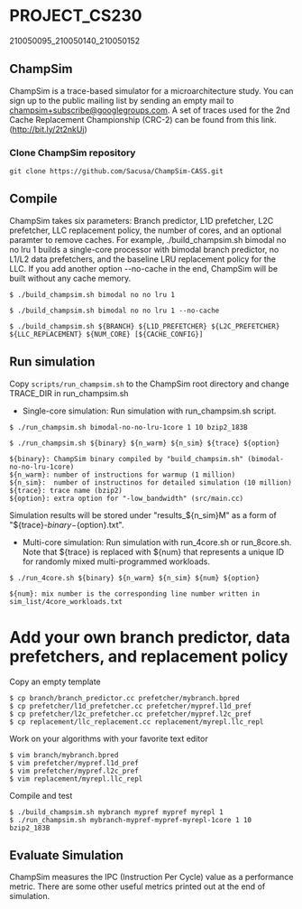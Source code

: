 # PROJECT_CS230
210050095_210050140_210050152
## ChampSim
ChampSim is a trace-based simulator for a microarchitecture study. You can sign up to the public mailing list by sending an empty mail to champsim+subscribe@googlegroups.com. A set of traces used for the 2nd Cache Replacement Championship (CRC-2) can be found from this link. (http://bit.ly/2t2nkUj)

### Clone ChampSim repository
```
git clone https://github.com/Sacusa/ChampSim-CASS.git
```

## Compile
ChampSim takes six parameters: Branch predictor, L1D prefetcher, L2C prefetcher, LLC replacement policy, the number of cores, and an optional paramter to remove caches. For example, ./build_champsim.sh bimodal no no lru 1 builds a single-core processor with bimodal branch predictor, no L1/L2 data prefetchers, and the baseline LRU replacement policy for the LLC. If you add another option --no-cache in the end, ChampSim will be built without any cache memory.
```
$ ./build_champsim.sh bimodal no no lru 1

$ ./build_champsim.sh bimodal no no lru 1 --no-cache

$ ./build_champsim.sh ${BRANCH} ${L1D_PREFETCHER} ${L2C_PREFETCHER} ${LLC_REPLACEMENT} ${NUM_CORE} [${CACHE_CONFIG}]
```

## Run simulation
Copy `scripts/run_champsim.sh` to the ChampSim root directory and change TRACE_DIR in run_champsim.sh

- Single-core simulation: Run simulation with run_champsim.sh script.

```
$ ./run_champsim.sh bimodal-no-no-lru-1core 1 10 bzip2_183B

$ ./run_champsim.sh ${binary} ${n_warm} ${n_sim} ${trace} ${option}

${binary}: ChampSim binary compiled by "build_champsim.sh" (bimodal-no-no-lru-1core)
${n_warm}: number of instructions for warmup (1 million)
${n_sim}:  number of instructinos for detailed simulation (10 million)
${trace}: trace name (bzip2)
${option}: extra option for "-low_bandwidth" (src/main.cc)
```
Simulation results will be stored under "results_${n_sim}M" as a form of "${trace}-${binary}-${option}.txt".

- Multi-core simulation: Run simulation with run_4core.sh or run_8core.sh.
Note that ${trace} is replaced with ${num} that represents a unique ID for randomly mixed multi-programmed workloads.

```
$ ./run_4core.sh ${binary} ${n_warm} ${n_sim} ${num} ${option}

${num}: mix number is the corresponding line number written in sim_list/4core_workloads.txt
```

# Add your own branch predictor, data prefetchers, and replacement policy
Copy an empty template
```
$ cp branch/branch_predictor.cc prefetcher/mybranch.bpred
$ cp prefetcher/l1d_prefetcher.cc prefetcher/mypref.l1d_pref
$ cp prefetcher/l2c_prefetcher.cc prefetcher/mypref.l2c_pref
$ cp replacement/llc_replacement.cc replacement/myrepl.llc_repl
```
Work on your algorithms with your favorite text editor
```
$ vim branch/mybranch.bpred
$ vim prefetcher/mypref.l1d_pref
$ vim prefetcher/mypref.l2c_pref
$ vim replacement/myrepl.llc_repl
```
Compile and test
```
$ ./build_champsim.sh mybranch mypref mypref myrepl 1
$ ./run_champsim.sh mybranch-mypref-mypref-myrepl-1core 1 10 bzip2_183B
```

## Evaluate Simulation
ChampSim measures the IPC (Instruction Per Cycle) value as a performance metric.
There are some other useful metrics printed out at the end of simulation.

